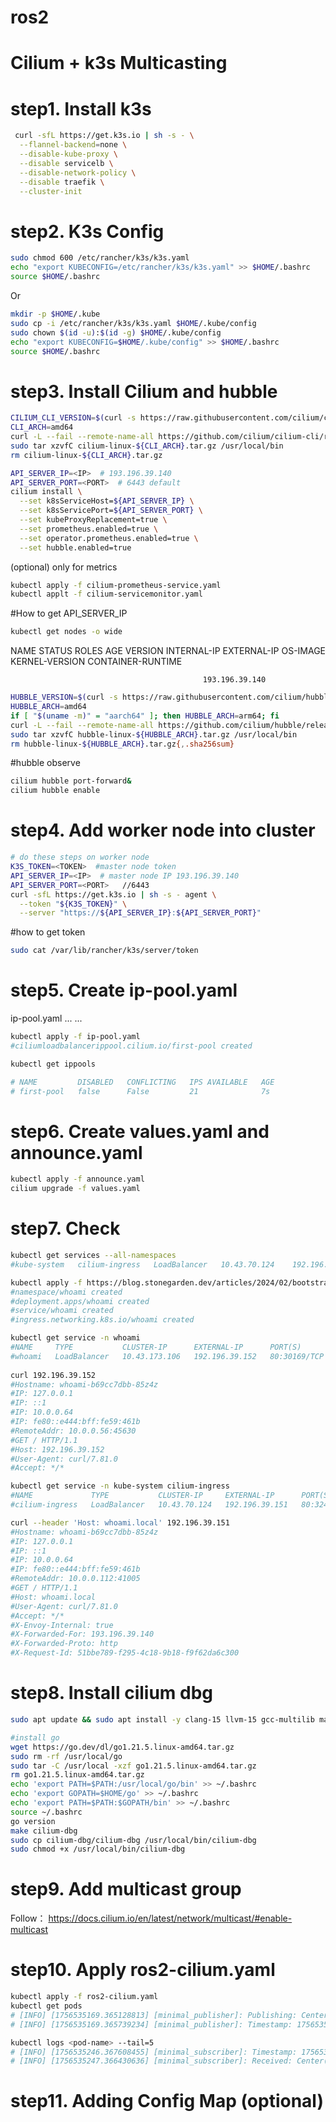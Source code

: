 # ros2
# Cilium + k3s Multicasting

# step1. Install k3s
```bash
 curl -sfL https://get.k3s.io | sh -s - \
  --flannel-backend=none \
  --disable-kube-proxy \
  --disable servicelb \
  --disable-network-policy \
  --disable traefik \
  --cluster-init
```


# step2. K3s Config
```bash
sudo chmod 600 /etc/rancher/k3s/k3s.yaml  
echo "export KUBECONFIG=/etc/rancher/k3s/k3s.yaml" >> $HOME/.bashrc  
source $HOME/.bashrc  
```
Or  
```bash
mkdir -p $HOME/.kube  
sudo cp -i /etc/rancher/k3s/k3s.yaml $HOME/.kube/config  
sudo chown $(id -u):$(id -g) $HOME/.kube/config  
echo "export KUBECONFIG=$HOME/.kube/config" >> $HOME/.bashrc  
source $HOME/.bashrc  
```


# step3. Install Cilium and hubble
```bash
CILIUM_CLI_VERSION=$(curl -s https://raw.githubusercontent.com/cilium/cilium-cli/main/stable.txt)  
CLI_ARCH=amd64  
curl -L --fail --remote-name-all https://github.com/cilium/cilium-cli/releases/download/${CILIUM_CLI_VERSION}/cilium-linux-${CLI_ARCH}.tar.gz  
sudo tar xzvfC cilium-linux-${CLI_ARCH}.tar.gz /usr/local/bin  
rm cilium-linux-${CLI_ARCH}.tar.gz  
```

```bash
API_SERVER_IP=<IP>  # 193.196.39.140  
API_SERVER_PORT=<PORT>  # 6443 default  
cilium install \
  --set k8sServiceHost=${API_SERVER_IP} \
  --set k8sServicePort=${API_SERVER_PORT} \
  --set kubeProxyReplacement=true \
  --set prometheus.enabled=true \
  --set operator.prometheus.enabled=true \
  --set hubble.enabled=true  
```
  
(optional) only for metrics  
```bash
kubectl apply -f cilium-prometheus-service.yaml  
kubectl applt -f cilium-servicemonitor.yaml
```

#How to get API_SERVER_IP  
```bash
kubectl get nodes -o wide  
```
NAME   STATUS     ROLES     AGE   VERSION       INTERNAL-IP      EXTERNAL-IP   OS-IMAGE  KERNEL-VERSION   CONTAINER-RUNTIME    

                                               193.196.39.140  

```bash
HUBBLE_VERSION=$(curl -s https://raw.githubusercontent.com/cilium/hubble/master/stable.txt)  
HUBBLE_ARCH=amd64  
if [ "$(uname -m)" = "aarch64" ]; then HUBBLE_ARCH=arm64; fi  
curl -L --fail --remote-name-all https://github.com/cilium/hubble/releases/download/$HUBBLE_VERSION/hubble-linux-${HUBBLE_ARCH}.tar.gz{,.sha256sum} sha256sum --check hubble-linux-${HUBBLE_ARCH}.tar.gz.sha256sum  
sudo tar xzvfC hubble-linux-${HUBBLE_ARCH}.tar.gz /usr/local/bin  
rm hubble-linux-${HUBBLE_ARCH}.tar.gz{,.sha256sum}
```
#hubble observe
```bash
cilium hubble port-forward&
cilium hubble enable  
```

# step4. Add worker node into cluster
```bash
# do these steps on worker node
K3S_TOKEN=<TOKEN>  #master node token
API_SERVER_IP=<IP>  # master node IP 193.196.39.140  
API_SERVER_PORT=<PORT>   //6443  
curl -sfL https://get.k3s.io | sh -s - agent \
  --token "${K3S_TOKEN}" \
  --server "https://${API_SERVER_IP}:${API_SERVER_PORT}"  
```  

#how to get token 
```bash
sudo cat /var/lib/rancher/k3s/server/token
```



# step5. Create ip-pool.yaml

ip-pool.yaml
 ...
 ...
```bash
kubectl apply -f ip-pool.yaml
#ciliumloadbalancerippool.cilium.io/first-pool created

kubectl get ippools  

# NAME         DISABLED   CONFLICTING   IPS AVAILABLE   AGE
# first-pool   false      False         21              7s
```


# step6. Create values.yaml and announce.yaml
```bash
kubectl apply -f announce.yaml
cilium upgrade -f values.yaml
```

# step7. Check 
```bash
kubectl get services --all-namespaces
#kube-system   cilium-ingress   LoadBalancer   10.43.70.124    192.196.39.151   80:32424/TCP,443:31854/TCP   26s

kubectl apply -f https://blog.stonegarden.dev/articles/2024/02/bootstrapping-k3s-with-cilium/resources/smoke-test.yaml
#namespace/whoami created  
#deployment.apps/whoami created  
#service/whoami created  
#ingress.networking.k8s.io/whoami created  

kubectl get service -n whoami
#NAME     TYPE           CLUSTER-IP      EXTERNAL-IP      PORT(S)        AGE
#whoami   LoadBalancer   10.43.173.106   192.196.39.152   80:30169/TCP   8s
 
curl 192.196.39.152
#Hostname: whoami-b69cc7dbb-85z4z  
#IP: 127.0.0.1  
#IP: ::1  
#IP: 10.0.0.64  
#IP: fe80::e444:bff:fe59:461b  
#RemoteAddr: 10.0.0.56:45630  
#GET / HTTP/1.1  
#Host: 192.196.39.152  
#User-Agent: curl/7.81.0  
#Accept: */*

kubectl get service -n kube-system cilium-ingress 
#NAME             TYPE           CLUSTER-IP     EXTERNAL-IP      PORT(S)                      AGE
#cilium-ingress   LoadBalancer   10.43.70.124   192.196.39.151   80:32424/TCP,443:31854/TCP   2m30s

curl --header 'Host: whoami.local' 192.196.39.151
#Hostname: whoami-b69cc7dbb-85z4z  
#IP: 127.0.0.1  
#IP: ::1  
#IP: 10.0.0.64  
#IP: fe80::e444:bff:fe59:461b  
#RemoteAddr: 10.0.0.112:41005  
#GET / HTTP/1.1  
#Host: whoami.local  
#User-Agent: curl/7.81.0  
#Accept: */*  
#X-Envoy-Internal: true  
#X-Forwarded-For: 193.196.39.140  
#X-Forwarded-Proto: http  
#X-Request-Id: 51bbe789-f295-4c18-9b18-f9f62da6c300  
```


# step8. Install cilium dbg
```bash
sudo apt update && sudo apt install -y clang-15 llvm-15 gcc-multilib make libelf-dev iproute2 iptables jq git bpfcc-tools libbpf-dev python3 python3-pip  

#install go 
wget https://go.dev/dl/go1.21.5.linux-amd64.tar.gz  
sudo rm -rf /usr/local/go  
sudo tar -C /usr/local -xzf go1.21.5.linux-amd64.tar.gz  
rm go1.21.5.linux-amd64.tar.gz  
echo 'export PATH=$PATH:/usr/local/go/bin' >> ~/.bashrc  
echo 'export GOPATH=$HOME/go' >> ~/.bashrc  
echo 'export PATH=$PATH:$GOPATH/bin' >> ~/.bashrc  
source ~/.bashrc  
go version  
make cilium-dbg  
sudo cp cilium-dbg/cilium-dbg /usr/local/bin/cilium-dbg  
sudo chmod +x /usr/local/bin/cilium-dbg  
```

# step9. Add multicast group

Follow：
https://docs.cilium.io/en/latest/network/multicast/#enable-multicast


# step10. Apply ros2-cilium.yaml
```bash
kubectl apply -f ros2-cilium.yaml
kubectl get pods
# [INFO] [1756535169.365128813] [minimal_publisher]: Publishing: Center(1.0, 2.0, 3.0), Radius: 5.0, Label: This is a custom message!
# [INFO] [1756535169.365739234] [minimal_publisher]: Timestamp: 1756535246.364418983

kubectl logs <pod-name> --tail=5
# [INFO] [1756535246.367608455] [minimal_subscriber]: Timestamp: 1756535246.364418983, Latency: 0.0013 seconds
# [INFO] [1756535247.366430636] [minimal_subscriber]: Received: Center(1.0, 2.0, 3.0), Radius: 5.0, Label: This is a custom message!
```

# step11. Adding Config Map (optional)












